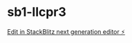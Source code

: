 # sb1-llcpr3

[Edit in StackBlitz next generation editor ⚡️](https://stackblitz.com/~/github.com/joseapg6/sb1-llcpr3)